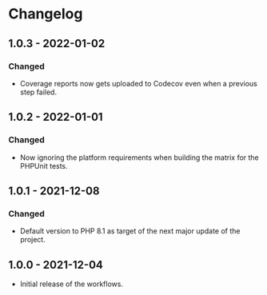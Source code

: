 # Changelog

## 1.0.3 - 2022-01-02

### Changed

- Coverage reports now gets uploaded to Codecov even when a previous step failed.

## 1.0.2 - 2022-01-01

### Changed

- Now ignoring the platform requirements when building the matrix for the PHPUnit tests.

## 1.0.1 - 2021-12-08

### Changed

- Default version to PHP 8.1 as target of the next major update of the project.

## 1.0.0 - 2021-12-04

- Initial release of the workflows.
